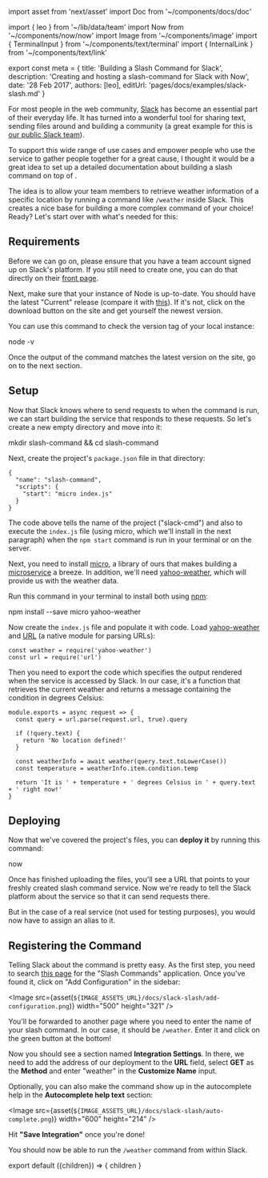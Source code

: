 import asset from 'next/asset'
import Doc from '~/components/docs/doc'

import { leo } from '~/lib/data/team'
import Now from '~/components/now/now'
import Image from '~/components/image'
import { TerminalInput } from '~/components/text/terminal'
import { InternalLink } from '~/components/text/link'

export const meta = {
  title: 'Building a Slash Command for Slack',
  description: 'Creating and hosting a slash-command for Slack with Now',
  date: '28 Feb 2017',
  authors: [leo],
  editUrl: 'pages/docs/examples/slack-slash.md'
}

For most people in the web community, [Slack](https://slack.com/) has become an essential part of their everyday life. It has turned into a wonderful tool for sharing text, sending files around and building a community (a great example for this is [our public Slack team](https://zeit.chat/)).

To support this wide range of use cases and empower people who use the service to gather people together for a great cause, I thought it would be a great idea to set up a detailed documentation about building a slash command on top of <Now color="#000" />.

The idea is to allow your team members to retrieve weather information of a specific location by running a command like `/weather` inside Slack. This creates a nice base for building a more complex command of your choice!
Ready? Let's start over with what's needed for this:

## Requirements

Before we can go on, please ensure that you have a team account signed up on Slack's platform. If you still need to create one, you can do that directly on their [front page](https://slack.com/).

Next, make sure that your instance of Node is up-to-date. You should have the latest "Current" release (compare it with [this](https://nodejs.org/)). If it's not, click on the download button on the site and get yourself the newest version.

You can use this command to check the version tag of your local instance:

<TerminalInput>node -v</TerminalInput>

Once the output of the command matches the latest version on the site, go on to the next section.

## Setup

Now that Slack knows where to send requests to when the command is run, we can start building the service that responds to these requests. So let's create a new empty directory and move into it:

<TerminalInput>
  mkdir slash-command && cd slash-command
</TerminalInput>

Next, create the project's `package.json` file in that directory:

```
{
  "name": "slash-command",
  "scripts": {
    "start": "micro index.js"
  }
}
```

The code above tells <Now color="#000" /> the name of the project ("slack-cmd") and also to execute the `index.js` file (using micro, which we'll install in the next paragraph) when the `npm start` command is run in your terminal or on the server.

Next, you need to install [micro](https://github.com/zeit/micro), a library of ours that makes building a [microservice](https://zeit.co/docs/examples/json-api) a breeze. In addition, we'll need [yahoo-weather](https://www.npmjs.com/package/yahoo-weather), which will provide us with the weather data.

Run this command in your terminal to install both using [npm](https://www.npmjs.com/):

<TerminalInput>
  npm install --save micro yahoo-weather
</TerminalInput>

Now create the `index.js` file and populate it with code. Load [yahoo-weather](https://www.npmjs.com/package/yahoo-weather) and [URL](https://nodejs.org/api/url.html) (a native module for parsing URLs):

```
const weather = require('yahoo-weather')
const url = require('url')
```

Then you need to export the code which specifies the output rendered when the service is accessed by Slack. In our case, it's a function that retrieves the current weather and returns a message containing the condition in degrees Celsius:

```
module.exports = async request => {
  const query = url.parse(request.url, true).query

  if (!query.text) {
    return 'No location defined!'
  }

  const weatherInfo = await weather(query.text.toLowerCase())
  const temperature = weatherInfo.item.condition.temp

  return 'It is ' + temperature + ' degrees Celsius in ' + query.text + ' right now!'
}
```

## Deploying

Now that we've covered the project's files, you can **deploy it** by running this command:

<TerminalInput>now</TerminalInput>

Once <Now color="#000" /> has finished uploading the files, you'll see a URL that points to your freshly created slash command service. Now we're ready to tell the Slack platform about the service so that it can send requests there.

But in the case of a real service (not used for testing purposes), you would now have to <InternalLink href="/docs/features/aliases">assign an alias</InternalLink> to it.

## Registering the Command

Telling Slack about the command is pretty easy. As the first step, you need to search [this page](https://slack.com/apps) for the "Slash Commands" application. Once you've found it, click on "Add Configuration" in the sidebar:

<Image
  src={asset(`${IMAGE_ASSETS_URL}/docs/slack-slash/add-configuration.png`)}
  width="500"
  height="321"
/>

You'll be forwarded to another page where you need to enter the name of your slash command. In our case, it should be `/weather`. Enter it and click on the green button at the bottom!

Now you should see a section named **Integration Settings**. In there, we need to add the address of our deployment to the **URL** field, select **GET** as the **Method** and enter "weather" in the **Customize Name** input.

Optionally, you can also make the command show up in the autocomplete help in the **Autocomplete help text** section:

<Image
  src={asset(`${IMAGE_ASSETS_URL}/docs/slack-slash/auto-complete.png`)}
  width="600"
  height="214"
/>

Hit **"Save Integration"** once you're done!

You should now be able to run the `/weather` command from within Slack.

export default ({children}) => <Doc meta={meta}>{ children }</Doc>
